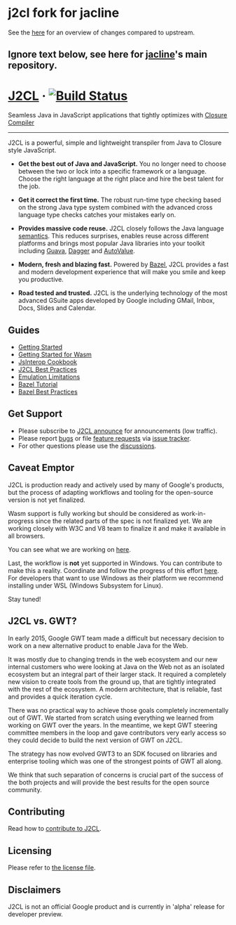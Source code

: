 # j2cl fork for jacline

See the [here](https://github.com/kohlschutter/j2cl) for an overview of changes compared to upstream.

## Ignore text below, see here for [jacline](https://github.com/kohlschutter/jacline)'s main repository.

# [J2CL](http://j2cl.io)  &middot; [![Build Status](https://github.com/google/j2cl/actions/workflows/ci.yaml/badge.svg)](https://github.com/google/j2cl/actions/workflows/ci.yaml)

Seamless Java in JavaScript applications that tightly optimizes with
[Closure Compiler](https://github.com/google/closure-compiler)

---
J2CL is a powerful, simple and lightweight transpiler from Java to Closure style
JavaScript.

* **Get the best out of Java and JavaScript.** You no longer need to choose between
the two or lock into a specific framework or a language. Choose the right language
at the right place and hire the best talent for the job.

* **Get it correct the first time.** The robust run-time type checking based on
the strong Java type system combined with the advanced cross language type checks
catches your mistakes early on.

* **Provides massive code reuse.** J2CL closely follows the Java language
[semantics](docs/limitations.md). This reduces surprises, enables reuse across
different platforms and brings most popular Java libraries into your toolkit
including [Guava](https://github.com/google/guava), [Dagger](https://dagger.dev/)
and [AutoValue](https://github.com/google/auto/tree/master/value).

* **Modern, fresh and blazing fast.** Powered by [Bazel](https://bazel.build/),
J2CL provides a fast and modern development experience that will make you smile
and keep you productive.

* **Road tested and trusted.** J2CL is the underlying technology of the most
advanced GSuite apps developed by Google including GMail, Inbox, Docs, Slides
and Calendar.


Guides
------
- [Getting Started](docs/getting-started.md)
- [Getting Started for Wasm](docs/getting-started-j2wasm.md)
- [JsInterop Cookbook](docs/jsinterop-by-example.md)
- [J2CL Best Practices](docs/best-practices.md)
- [Emulation Limitations](docs/limitations.md)
- [Bazel Tutorial](https://docs.bazel.build/versions/master/tutorial/java.html)
- [Bazel Best Practices](https://docs.bazel.build/versions/master/best-practices.html)


Get Support
------
- Please subscribe to [J2CL announce](http://groups.google.com/forum/#!forum/j2cl-announce) for announcements (low traffic).
- Please report [bugs](https://github.com/google/j2cl/issues/new?template=bug_report.md&labels=bug)
or file [feature requests](https://github.com/google/j2cl/issues/new?template=feature_request.md&labels=enhancement)
via [issue tracker](https://github.com/google/j2cl/issues).
- For other questions please use the [discussions](https://github.com/google/j2cl/discussions/new?category=q-a).


Caveat Emptor
-------------
J2CL is production ready and actively used by many of Google's products, but the
process of adapting workflows and tooling for the open-source version is not yet
finalized.

Wasm support is fully working but should be considered as work-in-progress since
the related parts of the spec is not finalized yet. We are working closely with
W3C and V8 team to finalize it and make it available in all browsers.

You can see what we are working on [here](https://github.com/google/j2cl/issues/93).

Last, the workflow is **not** yet supported in Windows. You can contribute to
make this a reality. Coordinate and follow the progress of this effort
[here](https://github.com/google/j2cl/issues/9).
For developers that want to use Windows as their platform we recommend
installing under WSL (Windows Subsystem for Linux).

Stay tuned!


J2CL vs. GWT?
---
In early 2015, Google GWT team made a difficult but necessary decision to work
on a new alternative product to enable Java for the Web.

It was mostly due to changing trends in the web ecosystem and our new internal
customers who were looking at Java on the Web not as an isolated ecosystem but
an integral part of their larger stack. It required a completely new vision
to create tools from the ground up, that are tightly integrated with the rest of
the ecosystem. A modern architecture, that is reliable, fast and provides a
quick iteration cycle.

There was no practical way to achieve those goals completely incrementally out
of GWT. We started from scratch using everything we learned from working on GWT
over the years. In the meantime, we kept GWT steering committee members in the
loop and gave contributors very early access so they could decide to build the
next version of GWT on J2CL.

The strategy has now evolved GWT3 to an SDK focused on libraries and enterprise
tooling which was one of the strongest points of GWT all along.

We think that such separation of concerns is crucial part of the success of the
both projects and will provide the best results for the open source community.


Contributing
------------
Read how to [contribute to J2CL](CONTRIBUTING.md).

Licensing
---------
Please refer to [the license file](LICENSE).

Disclaimers
-----------
J2CL is not an official Google product and is currently in 'alpha' release for developer preview.
